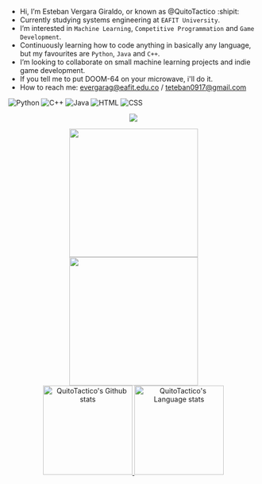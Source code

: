 - Hi, I’m Esteban Vergara Giraldo, or known as @QuitoTactico :shipit:
- Currently studying systems engineering at `EAFIT University`.
- I’m interested in `Machine Learning`, `Competitive Programmation` and `Game Development`.
- Continuously learning how to code anything in basically any language, but my favourites are `Python`, `Java` and `C++`.
- I’m looking to collaborate on small machine learning projects and indie game development.
- If you tell me to put DOOM-64 on your microwave, i'll do it.
- How to reach me:
  evergarag@eafit.edu.co /
  teteban0917@gmail.com

![Python](https://badgen.net/badge/Python/3.12/green) ![C++](https://badgen.net/badge/C++/20/blue) ![Java](https://badgen.net/badge/Java/8/yellow) ![HTML](https://badgen.net/badge/HTML/5/red) ![CSS](https://badgen.net/badge/CSS/3/blue)

<p align="center">
  <img src="https://www.codewars.com/users/EstebanQuito/badges/large">
</p>

<!--
![image](https://www.codewars.com/users/EstebanQuito/badges/large)
-->
<div align="center"> 
  <a href="https://github.com/anuraghazra/github-readme-stats">
    <img height="259" src="https://github-readme-stats-git-masterrstaa-rickstaa.vercel.app/api?username=quitotactico&show_icons=true&rank_icon=percentile&theme=algolia&include_all_commits=true&count_private=true&hide_border=true&rank_icon=percentile"/>
  </a>
    <!--
    <img height="180em" src="https://github-readme-stats.anuraghazra1.vercel.app/api/top-langs/?username=quitotactico&layout=compact&langs_count=8&theme=algolia"/>
    -->
  <a href="https://github.com/anuraghazra/github-readme-stats">
    <img height="259" src="https://github-readme-stats.anuraghazra1.vercel.app/api/top-langs/?username=quitotactico&layout=compact&langs_count=10&hide=HTML&theme=algolia&count_private=true&hide_border=true&role=owner,collaborator"/>
  </a>
</div>

<!-- LMAOOOOOOOOOOOOOOOOOOOOOOOOOOOOOOOOOOOOOOOOO -->

<!-- Dark Mode -->
<div align="center"> 
<a href="https://github.com/quitotactico">
<img height=180em src="https://github-readme-stats.vercel.app/api?username=quitotactico&show_icons=true&line_height=28&hide_border=true&card_width=347&include_all_commits=true&exclude_repo=github-readme-stats&theme=transparent" alt="QuitoTactico's Github stats" />
</a>
<a href="https://github.com/anuraghazra/github-readme-stats#gh-dark-mode-only">
<img height=180em src="https://github-readme-stats-git-masterrstaa-rickstaa.vercel.app/api/top-langs/?username=quitotactico&layout=donut-vertical&langs_count=7&hide=HTML&hide_border=true&role=owner,collaborator&theme=transparent" alt="QuitoTactico's Language stats" />
</a>
</div>

<!-- 
Liar: https://github-readme-stats.anuraghazra1.vercel.app/api?
True: https://github-readme-stats.vercel.app/api?
Rick: https://github-readme-stats-git-masterrstaa-rickstaa.vercel.app/api?
-->

<!-- Light Mode -->
<!--
<div align="center"> 
<a href="https://github.com/anuraghazra/github-readme-stats#gh-light-mode-only">
<img height=259 src="https://github-readme-stats-git-masterrstaa-rickstaa.vercel.app/api?username=quitotactico&show_icons=true&line_height=28&hide_border=true&card_width=347&include_all_commits=true&role=owner,collaborator&show=reviews,discussions_answered&rank_icon=percentile&exclude_repo=github-readme-stats&theme=default#gh-light-mode-only" alt="QuitoTactico's Github stats" />
</a>
<a href="https://github.com/anuraghazra/github-readme-stats#gh-light-mode-only">
<img height=259 src="https://github-readme-stats-git-masterrstaa-rickstaa.vercel.app/api/top-langs/?username=quitotactico&layout=compact&langs_count=12&hide_border=true&role=owner,collaborator&theme=default#gh-light-mode-only" alt="QuitoTactico's Language stats" />
</a>
</div>
-->

<!-- BLACK  -->
<!--
<div align="center"> 
<a href="https://github.com/anuraghazra/github-readme-stats#gh-dark-mode-only">
<img height=259 src="https://github-readme-stats-git-masterrstaa-rickstaa.vercel.app/api?username=quitotactico&show_icons=true&line_height=28&hide_border=true&card_width=347&include_all_commits=true&role=owner,collaborator&rank_icon=percentile&exclude_repo=github-readme-stats&theme=dark&bg_color=000000#gh-dark-mode-only" alt="QuitoTactico's Github stats" />
</a>
<a href="https://github.com/anuraghazra/github-readme-stats#gh-dark-mode-only">
<img height=259 src="https://github-readme-stats-git-masterrstaa-rickstaa.vercel.app/api/top-langs/?username=quitotactico&layout=donut&langs_count=10&hide=HTML&hide_border=true&role=owner,collaborator&theme=dark&bg_color=000000#gh-dark-mode-only" alt="QuitoTactico's Language stats" />
</a>
</div>
-->

<!--
<img height="180em" src="https://github-readme-stats.anuraghazra1.vercel.app/api/top-langs/?username=quitotactico&layout=donut&hide=HTML&theme=algolia&count_private=true"/>
![![Top Langs](https://github-readme-stats.vercel.app/api/top-langs/?username=quitoactico&layout=donut-vertical)](https://github.com/anuraghazra/github-readme-stats)
<img height="180em" src="https://github-readme-stats.vercel.app/api/wakatime?username=quitotactico"/>
-->

<!---

PAST, changed in feb 2024

- Hi, I’m @QuitoTactico
- Eafit student and Omdena member
- I’m interested in Games and Competitive Programmation
- I’m currently learning how to code in basically any language
- I’m looking to collaborate on small projects and game development
- If you tell me to put DOOM-64 on your microwave, i'll do it.
- How to reach me!:  
  teteban0917@gmail.com /
  evergarag@eafit.edu.co /
  +57 324 250 94 36

QuitoTactico/QuitoTactico is a ✨ special ✨ repository because its `README.md` (this file) appears on your GitHub profile.
You can click the Preview link to take a look at your changes.
--->
